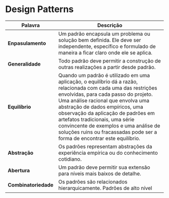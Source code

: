 # Design Patterns


Palavra | Descrição
------|-------
**Enpasulamento** | Um padrão encapsula um problema ou solução bem definida. Ele deve ser independente, específico e formulado de maneira a ficar claro onde ele se aplica.
**Generalidade** | Todo padrão deve permitir a construção de outras realizações a partir desde padrão.
**Equilíbrio** | Quando um padrão é utilizado em uma aplicação, o equilíbrio dá a razão, relacionada com cada uma das restrições envolvidas, para cada passo do projeto. Uma análise racional que envolva uma abstração de dados empíricos, uma observação da aplicação de padrões em artefatos tradicionais, uma série convincente de exemplos e uma análise de soluções ruins ou fracassadas pode ser a forma de encontrar este equilíbrio.
**Abstração** | Os padrões representam abstrações da experiência empírica ou do conhecimento cotidiano.
**Abertura** | Um padrão deve permitir sua extensão para níveis mais baixos de detalhe.
**Combinatoriedade** | Os padrões são relacionados hierarquicamente. Padrões de alto nível 